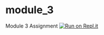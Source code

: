 # module_3
Module 3 Assignment
[![Run on Repl.it](https://repl.it/badge/github/iAlbertM/module_3)](https://repl.it/github/iAlbertM/module_3)